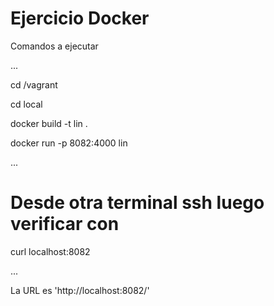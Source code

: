 # Ejercicio Docker

Comandos a ejecutar

...

cd /vagrant

cd local

docker build -t lin . 

docker run -p 8082:4000 lin 

...

# Desde otra terminal ssh luego verificar con

curl localhost:8082 

...

La URL es 'http://localhost:8082/'
